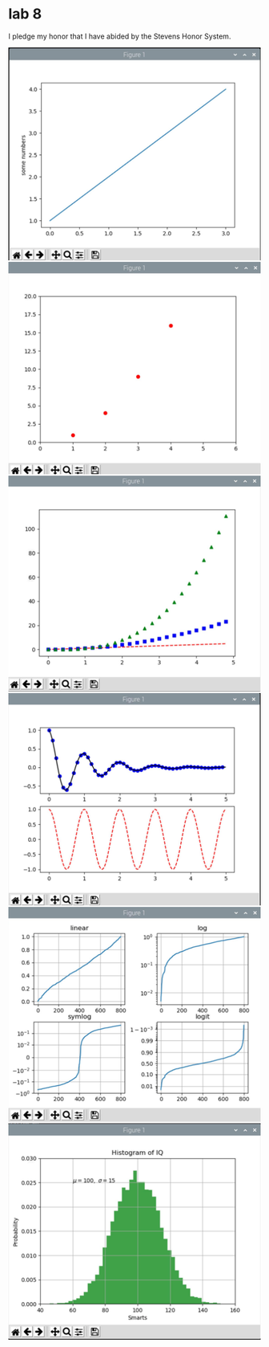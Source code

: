 # lab 8
I pledge my honor that I have abided by the Stevens Honor System. 


![](media/1.png)
![](media/2.png)
![](media/4.png)
![](media/5.png)
![](media/6.png)
![](media/7.png)
